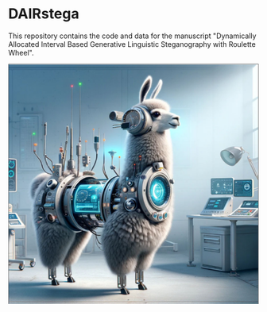 # DAIRstega

This repository contains the code and data for the manuscript "Dynamically Allocated Interval Based Generative Linguistic Steganography with Roulette Wheel".

![](1.png)
